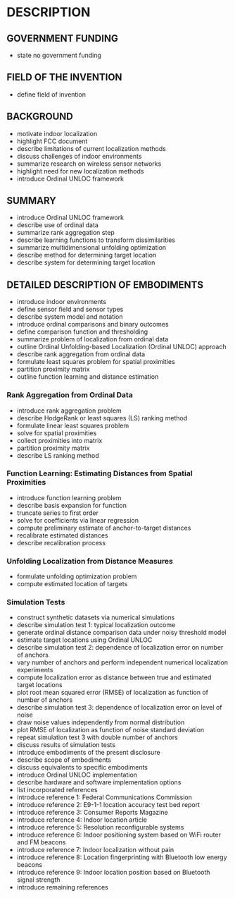 # DESCRIPTION

## GOVERNMENT FUNDING

- state no government funding

## FIELD OF THE INVENTION

- define field of invention

## BACKGROUND

- motivate indoor localization
- highlight FCC document
- describe limitations of current localization methods
- discuss challenges of indoor environments
- summarize research on wireless sensor networks
- highlight need for new localization methods
- introduce Ordinal UNLOC framework

## SUMMARY

- introduce Ordinal UNLOC framework
- describe use of ordinal data
- summarize rank aggregation step
- describe learning functions to transform dissimilarities
- summarize multidimensional unfolding optimization
- describe method for determining target location
- describe system for determining target location

## DETAILED DESCRIPTION OF EMBODIMENTS

- introduce indoor environments
- define sensor field and sensor types
- describe system model and notation
- introduce ordinal comparisons and binary outcomes
- define comparison function and thresholding
- summarize problem of localization from ordinal data
- outline Ordinal Unfolding-based Localization (Ordinal UNLOC) approach
- describe rank aggregation from ordinal data
- formulate least squares problem for spatial proximities
- partition proximity matrix
- outline function learning and distance estimation

### Rank Aggregation from Ordinal Data

- introduce rank aggregation problem
- describe HodgeRank or least squares (LS) ranking method
- formulate linear least squares problem
- solve for spatial proximities
- collect proximities into matrix
- partition proximity matrix
- describe LS ranking method

### Function Learning: Estimating Distances from Spatial Proximities

- introduce function learning problem
- describe basis expansion for function
- truncate series to first order
- solve for coefficients via linear regression
- compute preliminary estimate of anchor-to-target distances
- recalibrate estimated distances
- describe recalibration process

### Unfolding Localization from Distance Measures

- formulate unfolding optimization problem
- compute estimated location of targets

### Simulation Tests

- construct synthetic datasets via numerical simulations
- describe simulation test 1: typical localization outcome
- generate ordinal distance comparison data under noisy threshold model
- estimate target locations using Ordinal UNLOC
- describe simulation test 2: dependence of localization error on number of anchors
- vary number of anchors and perform independent numerical localization experiments
- compute localization error as distance between true and estimated target locations
- plot root mean squared error (RMSE) of localization as function of number of anchors
- describe simulation test 3: dependence of localization error on level of noise
- draw noise values independently from normal distribution
- plot RMSE of localization as function of noise standard deviation
- repeat simulation test 3 with double number of anchors
- discuss results of simulation tests
- introduce embodiments of the present disclosure
- describe scope of embodiments
- discuss equivalents to specific embodiments
- introduce Ordinal UNLOC implementation
- describe hardware and software implementation options
- list incorporated references
- introduce reference 1: Federal Communications Commission
- introduce reference 2: E9-1-1 location accuracy test bed report
- introduce reference 3: Consumer Reports Magazine
- introduce reference 4: Indoor location article
- introduce reference 5: Resolution reconfigurable systems
- introduce reference 6: Indoor positioning system based on WiFi router and FM beacons
- introduce reference 7: Indoor localization without pain
- introduce reference 8: Location fingerprinting with Bluetooth low energy beacons
- introduce reference 9: Indoor location position based on Bluetooth signal strength
- introduce remaining references

